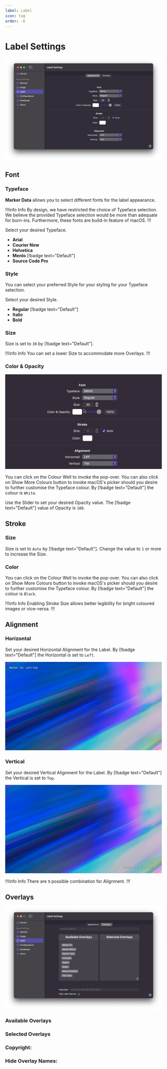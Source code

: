 ```yaml
---
label: Label
icon: tag
order: -6
---
```

# Label Settings

![Label Settings](/assets/md-label-settings.png)

## Font

### Typeface

**Marker Data** allows you to select different fonts for the label appearance.

!!!info Info
By design, we have restricted the choice of Typeface selection. We believe the provided Typeface selection would be more than adequate for burn-ins. Furthermore, these fonts are build-in feature of macOS.
!!!

Select your desired Typeface.
- **Arial**
- **Courier New**
- **Helvetica**
- **Menlo** [!badge text="Default"]
- **Source Code Pro**

### Style

You can select your preferred Style for your styling for your Typeface selection.

Select your desired Style.
- **Regular** [!badge text="Default"]
- **Italic**
- **Bold**

### Size

Size is set to `30` by [!badge text="Default"].

!!!info Info
You can set a lower Size to accommodate more Overlays.
!!!

### Color & Opacity

![](/assets/md-label-settings_01.gif)

You can click on the Colour Well to invoke the pop-over. You can also click on Show More Colours button to invoke macOS's picker should you desire to further customise the Typeface colour. By [!badge text="Default"] the colour is `White`.

Use the Slider to set your desired Opacity value. The [!badge text="Default"] value of Opacity is `100`.

## Stroke

### Size

Size is set to `Auto` by [!badge text="Default"]. Change the value to `1` or more to increase the Size.

### Color

You can click on the Colour Well to invoke the pop-over. You can also click on Show More Colours button to invoke macOS's picker should you desire to further customise the Typeface colour. By [!badge text="Default"] the colour is `Black`.

!!!info Info
Enabling Stroke Size allows better legibility for bright coloured images or vice-versa.
!!!

## Alignment

### Horizontal

Set your desired Horizontal Alignment for the Label. By [!badge text="Default"] the Horizontal is set to `Left`.

![Horizontal set to Left, Vertical set to Top](/assets/md-label-settings_02.png)

### Vertical

Set your desired Vertical Alignment for the Label. By [!badge text="Default"] the Vertical is set to `Top`.

![Horizontal set to Right, Vertical set to Bottom](/assets/md-label-settings_03.png)

!!!info Info
There are `9` possible combination for Alignment.
!!!

## Overlays

![](/assets/md-label-overlays-settings.png)

### Available Overlays

### Selected Overlays

### Copyright:

### Hide Overlay Names:
